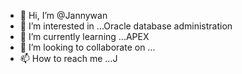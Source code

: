 - 👋 Hi, I’m @Jannywan
- 👀 I’m interested in ...Oracle database administration
- 🌱 I’m currently learning ...APEX 
- 💞️ I’m looking to collaborate on ...
- 📫 How to reach me ...J



<!---
Jannywan/Jannywan is a ✨ special ✨ repository because its `README.md` (this file) appears on your GitHub profile.
You can click the Preview link to take a look at your changes.
--->

